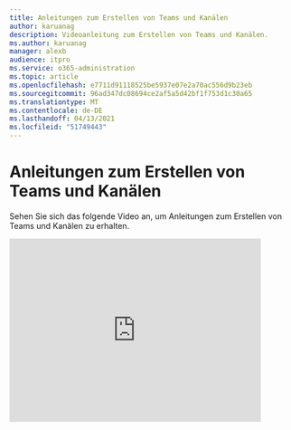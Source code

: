 ```yaml
---
title: Anleitungen zum Erstellen von Teams und Kanälen
author: karuanag
description: Videoanleitung zum Erstellen von Teams und Kanälen.
ms.author: karuanag
manager: alexb
audience: itpro
ms.service: o365-administration
ms.topic: article
ms.openlocfilehash: e7711d91118525be5937e07e2a70ac556d9b23eb
ms.sourcegitcommit: 96ad347dc08694ce2af5a5d42bf1f753d1c30a65
ms.translationtype: MT
ms.contentlocale: de-DE
ms.lasthandoff: 04/13/2021
ms.locfileid: "51749443"
---
```

# <a name="guidance-for-creating-teams-and-channels"></a>Anleitungen zum Erstellen von Teams und Kanälen
Sehen Sie sich das folgende Video an, um Anleitungen zum Erstellen von Teams und Kanälen zu erhalten.
<iframe width="445" height="324" src="https://www.youtube.com/embed/hjJWtoaRJeE?rel=0" frameborder="0" allow="autoplay; encrypted-media" allowfullscreen></iframe>
